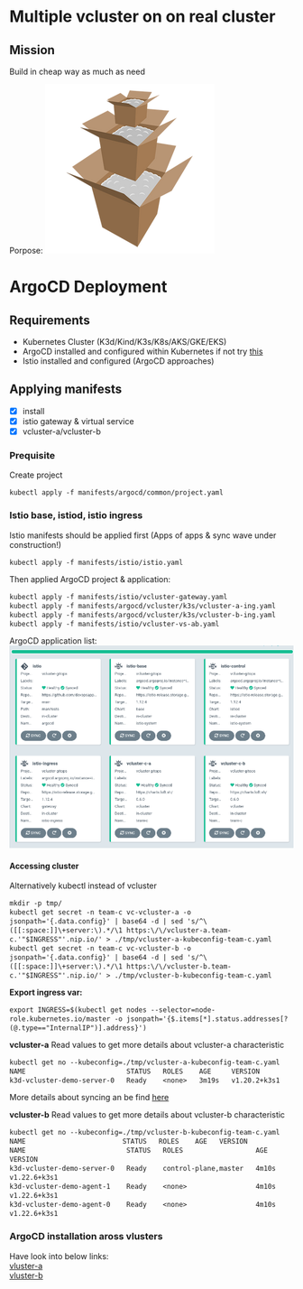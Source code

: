 # Multiple vcluster on on real cluster

## Mission
Build in cheap way as much as need

Porpose:
![Vcluster in real cluster](./doc/../images/box-in-box2.png)

# ArgoCD Deployment

## Requirements

* Kubernetes Cluster (K3d/Kind/K3s/K8s/AKS/GKE/EKS)
* ArgoCD installed and configured within Kubernetes if not try [this](./ARGOCD-INSTALL.md)
* Istio installed and configured (ArgoCD approaches)

## Applying manifests
- [X] install 
- [X] istio gateway & virtual service
- [X] vcluster-a/vcluster-b

### Prequisite
Create project
```console
kubectl apply -f manifests/argocd/common/project.yaml
```

### Istio base, istiod, istio ingress
Istio manifests should be applied first (Apps of apps & sync wave under construction!)

```console
kubectl apply -f manifests/istio/istio.yaml
```
Then applied ArgoCD project & application:

```console
kubectl apply -f manifests/istio/vcluster-gateway.yaml
kubectl apply -f manifests/argocd/vcluster/k3s/vcluster-a-ing.yaml
kubectl apply -f manifests/argocd/vcluster/k3s/vcluster-b-ing.yaml
kubectl apply -f manifests/istio/vcluster-vs-ab.yaml
```
ArgoCD application list:
![TEAM-C](./images/ArgoCD-team-c-multiple.png)

#### Accessing cluster 
Alternatively kubectl instead of vcluster

```console
mkdir -p tmp/
kubectl get secret -n team-c vc-vcluster-a -o jsonpath='{.data.config}' | base64 -d | sed 's/^\([[:space:]]\+server:\).*/\1 https:\/\/vcluster-a.team-c.'"$INGRESS"'.nip.io/' > ./tmp/vcluster-a-kubeconfig-team-c.yaml
kubectl get secret -n team-c vc-vcluster-b -o jsonpath='{.data.config}' | base64 -d | sed 's/^\([[:space:]]\+server:\).*/\1 https:\/\/vcluster-b.team-c.'"$INGRESS"'.nip.io/' > ./tmp/vcluster-b-kubeconfig-team-c.yaml
```

**Export ingress var:**
```console
export INGRESS=$(kubectl get nodes --selector=node-role.kubernetes.io/master -o jsonpath='{$.items[*].status.addresses[?(@.type=="InternalIP")].address}')
```

**vcluster-a**
Read values to get more details about vcluster-a characteristic
```console
kubectl get no --kubeconfig=./tmp/vcluster-a-kubeconfig-team-c.yaml
NAME                         STATUS   ROLES    AGE     VERSION
k3d-vcluster-demo-server-0   Ready    <none>   3m19s   v1.20.2+k3s1
```

More details about syncing an be find [here](https://www.vcluster.com/docs/architecture/nodes)

**vcluster-b**
Read values to get more details about vcluster-b characteristic
```console
kubectl get no --kubeconfig=./tmp/vcluster-b-kubeconfig-team-c.yaml
NAME                        STATUS   ROLES    AGE   VERSION
NAME                         STATUS   ROLES                  AGE     VERSION
k3d-vcluster-demo-server-0   Ready    control-plane,master   4m10s   v1.22.6+k3s1
k3d-vcluster-demo-agent-1    Ready    <none>                 4m10s   v1.22.6+k3s1
k3d-vcluster-demo-agent-0    Ready    <none>                 4m10s   v1.22.6+k3s1
```

### ArgoCD installation aross vlusters
Have look into below links:<br/>
[vluster-a](./ARGOCD-INSTALL.md####vcluster-a)<br/>
[vluster-b](./ARGOCD-INSTALL.md####vcluster-b)
